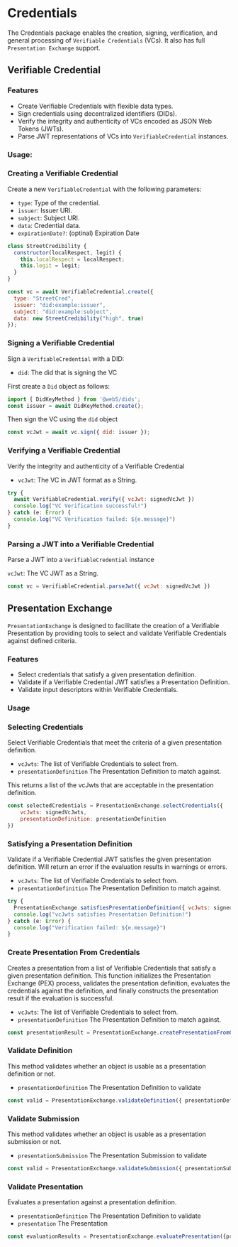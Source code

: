 # Credentials

The Credentials package enables the creation, signing, verification, and general processing of `Verifiable Credentials` (VCs). It also has full `Presentation Exchange` support.

## Verifiable Credential

### Features

- Create Verifiable Credentials with flexible data types.
- Sign credentials using decentralized identifiers (DIDs).
- Verify the integrity and authenticity of VCs encoded as JSON Web Tokens (JWTs).
- Parse JWT representations of VCs into `VerifiableCredential` instances.

### Usage:
### Creating a Verifiable Credential

Create a new `VerifiableCredential` with the following parameters:

- `type`: Type of the credential.
- `issuer`: Issuer URI.
- `subject`: Subject URI.
- `data`: Credential data.
- `expirationDate?`: (optinal) Expiration Date

```javascript
class StreetCredibility {
  constructor(localRespect, legit) {
    this.localRespect = localRespect;
    this.legit = legit;
  }
}

const vc = await VerifiableCredential.create({
  type: "StreetCred",
  issuer: "did:example:issuer",
  subject: "did:example:subject",
  data: new StreetCredibility("high", true)
});
```

### Signing a Verifiable Credential
Sign a `VerifiableCredential` with a DID:

- `did`: The did that is signing the VC

First create a `Did` object as follows:
```javascript
import { DidKeyMethod } from '@web5/dids';
const issuer = await DidKeyMethod.create();
```

Then sign the VC using the `did` object
```javascript
const vcJwt = await vc.sign({ did: issuer });
```

### Verifying a Verifiable Credential
Verify the integrity and authenticity of a Verifiable Credential

- `vcJwt`: The VC in JWT format as a String.
```javascript
try {
  await VerifiableCredential.verify({ vcJwt: signedVcJwt })
  console.log("VC Verification successful!")
} catch (e: Error) {
  console.log("VC Verification failed: ${e.message}")
}
```

### Parsing a JWT into a Verifiable Credential
Parse a JWT into a `VerifiableCredential` instance

`vcJwt`: The VC JWT as a String.

```javascript
const vc = VerifiableCredential.parseJwt({ vcJwt: signedVcJwt })
```

## Presentation Exchange

`PresentationExchange` is designed to facilitate the creation of a Verifiable Presentation by providing tools to select and validate Verifiable Credentials against defined criteria.

### Features

- Select credentials that satisfy a given presentation definition.
- Validate if a Verifiable Credential JWT satisfies a Presentation Definition.
- Validate input descriptors within Verifiable Credentials.


### Usage

### Selecting Credentials
Select Verifiable Credentials that meet the criteria of a given presentation definition.

- `vcJwts`: The list of Verifiable Credentials to select from.
- `presentationDefinition` The Presentation Definition to match against.

This returns a list of the vcJwts that are acceptable in the presentation definition.
```javascript
const selectedCredentials = PresentationExchange.selectCredentials({
    vcJwts: signedVcJwts,
    presentationDefinition: presentationDefinition
})
```

### Satisfying a Presentation Definition
Validate if a Verifiable Credential JWT satisfies the given presentation definition. Will return an error if the evaluation results in warnings or errors.

- `vcJwts`: The list of Verifiable Credentials to select from.
- `presentationDefinition` The Presentation Definition to match against.

```javascript 
try {
  PresentationExchange.satisfiesPresentationDefinition({ vcJwts: signedVcJwts, presentationDefinition: presentationDefinition })
  console.log("vcJwts satisfies Presentation Definition!")
} catch (e: Error) {
  console.log("Verification failed: ${e.message}")
}
```

### Create Presentation From Credentials
Creates a presentation from a list of Verifiable Credentials that satisfy a given presentation definition. This function initializes the Presentation Exchange (PEX) process, validates the presentation definition, evaluates the credentials against the definition, and finally constructs the presentation result if the evaluation is successful.

- `vcJwts`: The list of Verifiable Credentials to select from.
- `presentationDefinition` The Presentation Definition to match against.

```javascript
const presentationResult = PresentationExchange.createPresentationFromCredentials({ vcJwts: signedVcJwts, presentationDefinition: presentationDefinition })
```

### Validate Definition
This method validates whether an object is usable as a presentation definition or not.

- `presentationDefinition` The Presentation Definition to validate

```javascript
const valid = PresentationExchange.validateDefinition({ presentationDefinition })
```

### Validate Submission
This method validates whether an object is usable as a presentation submission or not.

- `presentationSubmission` The Presentation Submission to validate 

```javascript
const valid = PresentationExchange.validateSubmission({ presentationSubmission })
```

### Validate Presentation
Evaluates a presentation against a presentation definition.

- `presentationDefinition` The Presentation Definition to validate
- `presentation` The Presentation

```javascript
const evaluationResults = PresentationExchange.evaluatePresentation({presentationDefinition, presentation})
```